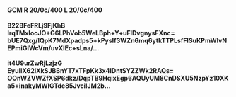 #### GCM R 20/0c/400 L 20/0c/400
**B22BFeFRLj9FjKhB**<br/>**lrqTMxIocJO+G6LPhVob5WeLBph+Y+uFIDvgnysFXnc=**<br/>**bUE7Qxg/IQpK7MdXpadps5+kPysIf3WZn6mq6ytkTTPLsfFlSuKPmWIvNEPmiGIWcVm/uvXIEc+sLna/...**<br/><br/>
**it4U9urZwRjLzjzG**<br/>**EyuIIX62iXkSJBBnYT7xTFpKk3x4lDntSYZZWk2RAQs=**<br/>**OOnWZVWZfXSP6dkz/DqpTB9HqixEgp6AQUyUM8CnDSXU5NzpYz10XKa5+inakyMWIGTde85JvciIJM2b...**